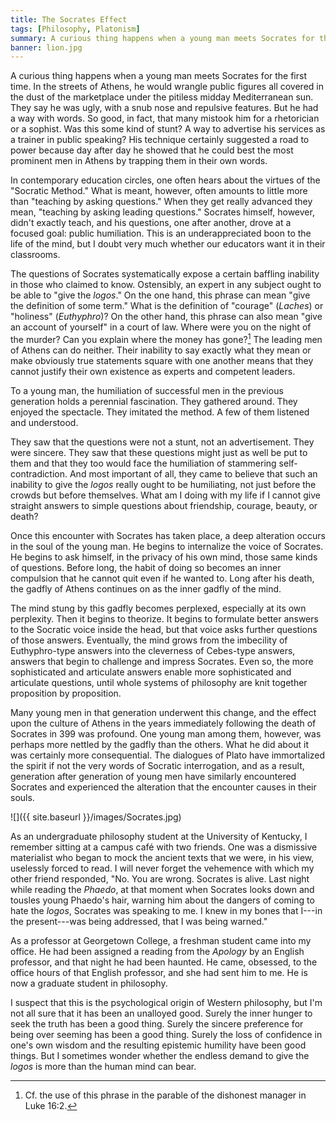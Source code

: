 ```yaml
---
title: The Socrates Effect
tags: [Philosophy, Platonism]
summary: A curious thing happens when a young man meets Socrates for the first time. To a young man, the humiliation of successful men in the previous generation holds a perennial fascination.  They gathered around.  They enjoyed the spectacle.  They imitated the method.  A few of them listened and understood.
banner: lion.jpg
---
```



A curious thing happens when a young man meets Socrates for the first time.  In the streets of Athens, he would wrangle public figures all covered in the dust of the marketplace under the pitiless midday Mediterranean sun.  They say he was ugly, with a snub nose and repulsive features.  But he had a way with words.  So good, in fact, that many mistook him for a rhetorician or a sophist.  Was this some kind of stunt?  A way to advertise his services as a trainer in public speaking?  His technique certainly suggested a road to power because day after day he showed that he could best the most prominent men in Athens by trapping them in their own words.

In contemporary education circles, one often hears about the virtues of the "Socratic Method."  What is meant, however, often amounts to little more than "teaching by asking questions."  When they get really advanced they mean, "teaching by asking leading questions."  Socrates himself, however, didn't exactly teach, and his questions, one after another, drove at a focused goal: public humiliation.  This is an underappreciated boon to the life of the mind, but I doubt very much whether our educators want it in their classrooms.<!--more-->

The questions of Socrates systematically expose a certain baffling inability in those who claimed to know.  Ostensibly, an expert in any subject ought to be able to "give the *logos*."  On the one hand, this phrase can mean "give the definition of some term."  What is the definition of "courage" (*Laches*) or "holiness" (*Euthyphro*)?  On the other hand, this phrase can also mean "give an account of yourself" in a court of law.  Where were you on the night of the murder?  Can you explain where the money has gone?[^em]  The leading men of Athens can do neither.  Their inability to say exactly what they mean or make obviously true statements square with one another means that they cannot justify their own existence as experts and competent leaders.

  [^em]: Cf. the use of this phrase in the parable of the dishonest manager in Luke 16:2.

To a young man, the humiliation of successful men in the previous generation holds a perennial fascination.  They gathered around.  They enjoyed the spectacle.  They imitated the method.  A few of them listened and understood.

They saw that the questions were not a stunt, not an advertisement.  They were sincere.  They saw that these questions might just as well be put to them and that they too would face the humiliation of stammering self-contradiction.  And most important of all, they came to believe that such an inability to give the *logos* really ought to be humiliating, not just before the crowds but before themselves.  What am I doing with my life if I cannot give straight answers to simple questions about friendship, courage, beauty, or death?

Once this encounter with Socrates has taken place, a deep alteration occurs in the soul of the young man.  He begins to internalize the voice of Socrates.  He begins to ask himself, in the privacy of his own mind, those same kinds of questions.  Before long, the habit of doing so becomes an inner compulsion that he cannot quit even if he wanted to.  Long after his death, the gadfly of Athens continues on as the inner gadfly of the mind.

The mind stung by this gadfly becomes perplexed, especially at its own perplexity.  Then it begins to theorize.  It begins to formulate better answers to the Socratic voice inside the head, but that voice asks further questions of those answers.  Eventually, the mind grows from the imbecility of Euthyphro-type answers into the cleverness of Cebes-type answers, answers that begin to challenge and impress Socrates.  Even so, the more sophisticated and articulate answers enable more sophisticated and articulate questions, until whole systems of philosophy are knit together proposition by proposition.

Many young men in that generation underwent this change, and the effect upon the culture of Athens in the years immediately following the death of Socrates in 399 was profound.  One young man among them, however, was perhaps more nettled by the gadfly than the others.  What he did about it was certainly more consequential.  The dialogues of Plato have immortalized the spirit if not the very words of Socratic interrogation, and as a result, generation after generation of young men have similarly encountered Socrates and experienced the alteration that the encounter causes in their souls.


![]({{ site.baseurl }}/images/Socrates.jpg)


As an undergraduate philosophy student at the University of Kentucky, I remember sitting at a campus café with two friends.  One was a dismissive materialist who began to mock the ancient texts that we were, in his view, uselessly forced to read.  I will never forget the vehemence with which my other friend responded, "No.  You are wrong.  Socrates is alive.  Last night while reading the *Phaedo*, at that moment when Socrates looks down and tousles young Phaedo's hair, warning him about the dangers of coming to hate the *logos*, Socrates was speaking to me.  I knew in my bones that I---in the present---was being addressed, that I was being warned."

As a professor at Georgetown College, a freshman student came into my office.  He had been assigned a reading from the *Apology* by an English professor, and that night he had been haunted.  He came, obsessed, to the office hours of that English professor, and she had sent him to me.  He is now a graduate student in philosophy.

I suspect that this is the psychological origin of Western philosophy, but I'm not all sure that it has been an unalloyed good.  Surely the inner hunger to seek the truth has been a good thing.  Surely the sincere preference for being over seeming has been a good thing.  Surely the loss of confidence in one's own wisdom and the resulting epistemic humility have been good things.  But I sometimes wonder whether the endless demand to give the *logos* is more than the human mind can bear.